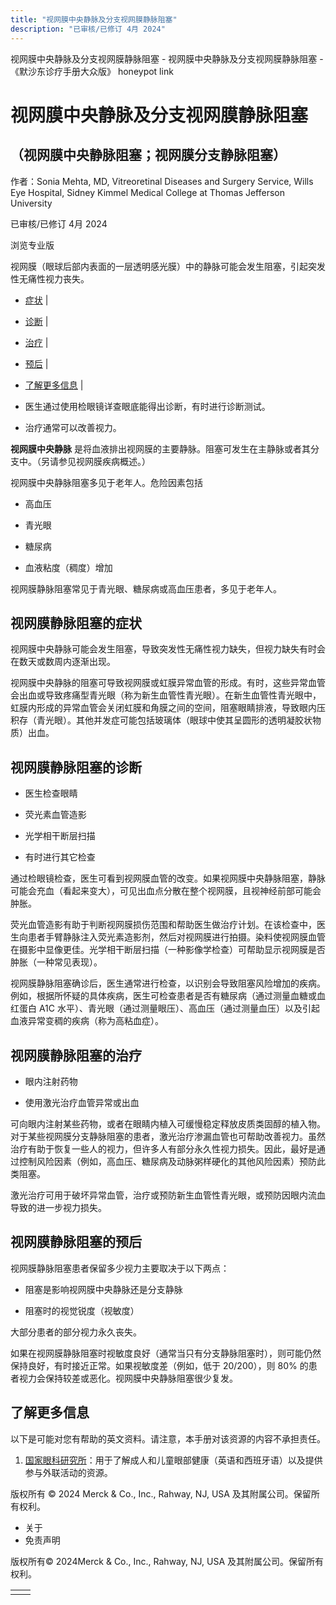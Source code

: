 ```yaml
---
title: "视网膜中央静脉及分支视网膜静脉阻塞"
description: "已审核/已修订 4月 2024"
---
```


﻿视网膜中央静脉及分支视网膜静脉阻塞 \- 视网膜中央静脉及分支视网膜静脉阻塞 \- 《默沙东诊疗手册大众版》 honeypot link

# 视网膜中央静脉及分支视网膜静脉阻塞

## （视网膜中央静脉阻塞；视网膜分支静脉阻塞）

作者：Sonia Mehta, MD, Vitreoretinal Diseases and Surgery Service, Wills Eye
Hospital, Sidney Kimmel Medical College at Thomas Jefferson University

已审核/已修订 4月 2024

浏览专业版

视网膜（眼球后部内表面的一层透明感光膜）中的静脉可能会发生阻塞，引起突发性无痛性视力丧失。

- [症状](#症状_v799518_zh) \|
- [诊断](#诊断_v799525_zh) \|
- [治疗](#治疗_v799533_zh) \|
- [预后](#预后_v8374110_zh) \|
- [了解更多信息](#了解更多信息_v64012331_zh) \|

- 医生通过使用检眼镜详查眼底能得出诊断，有时进行诊断测试。

- 治疗通常可以改善视力。


**视网膜中央静脉** 是将血液排出视网膜的主要静脉。阻塞可发生在主静脉或者其分支中。（另请参见视网膜疾病概述。）

视网膜中央静脉阻塞多见于老年人。危险因素包括

- 高血压

- 青光眼

- 糖尿病

- 血液粘度（稠度）增加


视网膜静脉阻塞常见于青光眼、糖尿病或高血压患者，多见于老年人。

## 视网膜静脉阻塞的症状

视网膜中央静脉可能会发生阻塞，导致突发性无痛性视力缺失，但视力缺失有时会在数天或数周内逐渐出现。

视网膜中央静脉的阻塞可导致视网膜或虹膜异常血管的形成。有时，这些异常血管会出血或导致疼痛型青光眼（称为新生血管性青光眼）。在新生血管性青光眼中，虹膜内形成的异常血管会关闭虹膜和角膜之间的空间，阻塞眼睛排液，导致眼内压积存（青光眼）。其他并发症可能包括玻璃体（眼球中使其呈圆形的透明凝胶状物质）出血。

## 视网膜静脉阻塞的诊断

- 医生检查眼睛

- 荧光素血管造影

- 光学相干断层扫描

- 有时进行其它检查


通过检眼镜检查，医生可看到视网膜血管的改变。如果视网膜中央静脉阻塞，静脉可能会充血（看起来变大），可见出血点分散在整个视网膜，且视神经前部可能会肿胀。

荧光血管造影有助于判断视网膜损伤范围和帮助医生做治疗计划。在该检查中，医生向患者手臂静脉注入荧光素造影剂，然后对视网膜进行拍摄。染料使视网膜血管在摄影中显像更佳。光学相干断层扫描（一种影像学检查）可帮助显示视网膜是否肿胀（一种常见表现）。

视网膜静脉阻塞确诊后，医生通常进行检查，以识别会导致阻塞风险增加的疾病。例如，根据所怀疑的具体疾病，医生可检查患者是否有糖尿病（通过测量血糖或血红蛋白 A1C 水平）、青光眼（通过测量眼压）、高血压（通过测量血压）以及引起血液异常变稠的疾病（称为高粘血症）。

## 视网膜静脉阻塞的治疗

- 眼内注射药物

- 使用激光治疗血管异常或出血


可向眼内注射某些药物，或者在眼睛内植入可缓慢稳定释放皮质类固醇的植入物。对于某些视网膜分支静脉阻塞的患者，激光治疗渗漏血管也可帮助改善视力。虽然治疗有助于恢复一些人的视力，但许多人有部分永久性视力损失。因此，最好是通过控制风险因素（例如，高血压、糖尿病及动脉粥样硬化的其他风险因素）预防此类阻塞。

激光治疗可用于破坏异常血管，治疗或预防新生血管性青光眼，或预防因眼内流血导致的进一步视力损失。

## 视网膜静脉阻塞的预后

视网膜静脉阻塞患者保留多少视力主要取决于以下两点：

- 阻塞是影响视网膜中央静脉还是分支静脉

- 阻塞时的视觉锐度（视敏度）


大部分患者的部分视力永久丧失。

如果在视网膜静脉阻塞时视敏度良好（通常当只有分支静脉阻塞时），则可能仍然保持良好，有时接近正常。如果视敏度差（例如，低于 20/200），则 80% 的患者视力会保持较差或恶化。视网膜中央静脉阻塞很少复发。

## 了解更多信息

以下是可能对您有帮助的英文资料。请注意，本手册对该资源的内容不承担责任。

1. [国家眼科研究所](https://www.nei.nih.gov/)：用于了解成人和儿童眼部健康（英语和西班牙语）以及提供参与外联活动的资源。



版权所有 © 2024
Merck & Co., Inc., Rahway, NJ, USA 及其附属公司。保留所有权利。

- 关于
- 免责声明

版权所有© 2024Merck & Co., Inc., Rahway, NJ, USA 及其附属公司。保留所有权利。

|     |     |
| --- | --- |
|  |  |
